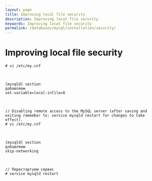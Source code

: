 ```yaml
---
layout: page
title: Improving local file security
description: Improving local file security
keywords: Improving local file security
permalink: /databases/mysql/installation/security/
---
```


# Improving local file security

    # vi /etc/my.cnf

<br/>

    [mysqld] section
    добавляем
    set-variable=local-infile=0

<br/>

    // Disabling remote access to the MySQL server (after saving and exiting remember to: service mysqld restart for changes to take effect).
    # vi /etc/my.cnf

<br/>

    [mysqld] section
    добавляем
    skip-networking

<br/>

    // Перестартуем сервис
    # service mysqld restart
